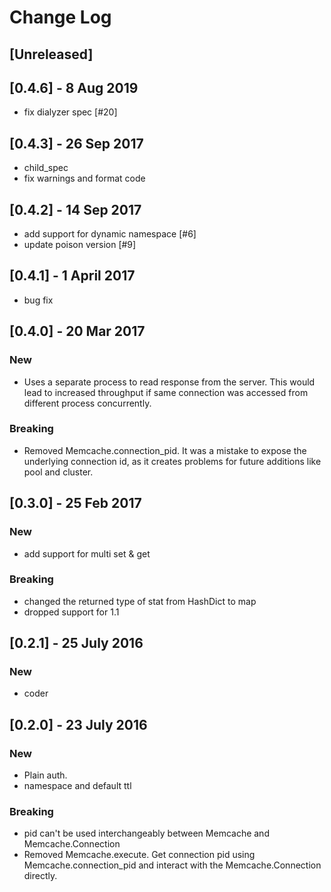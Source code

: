 # Change Log

## [Unreleased]

## [0.4.6] - 8 Aug 2019

- fix dialyzer spec [#20]

## [0.4.3] - 26 Sep 2017

- child_spec
- fix warnings and format code

## [0.4.2] - 14 Sep 2017

- add support for dynamic namespace [#6]
- update poison version [#9]

## [0.4.1] - 1 April 2017

- bug fix

## [0.4.0] - 20 Mar 2017

### New
- Uses a separate process to read response from the server. This would
  lead to increased throughput if same connection was accessed from
  different process concurrently.

### Breaking
- Removed Memcache.connection_pid. It was a mistake to expose the
  underlying connection id, as it creates problems for future
  additions like pool and cluster.

## [0.3.0] - 25 Feb 2017

### New
- add support for multi set & get

### Breaking
- changed the returned type of stat from HashDict to map
- dropped support for 1.1

## [0.2.1] - 25 July 2016

### New
- coder

## [0.2.0] - 23 July 2016

### New
- Plain auth.
- namespace and default ttl

### Breaking
- pid can't be used interchangeably between Memcache and
  Memcache.Connection
- Removed Memcache.execute. Get connection pid using
  Memcache.connection_pid and interact with the Memcache.Connection
  directly.


